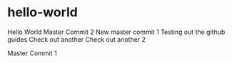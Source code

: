 # hello-world
Hello World
Master Commit 2
New master commit 1
Testing out the github guides
Check out another
Check out another 2

Master Commit 1